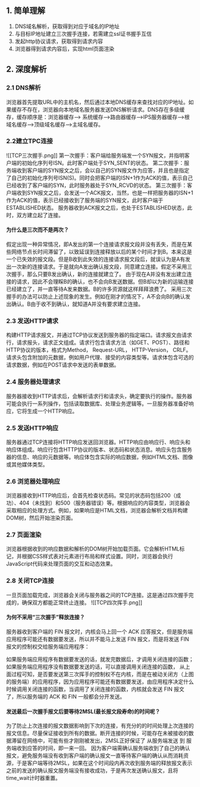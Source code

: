 
##  1. 简单理解
1. DNS域名解析，获取得到对应于域名的IP地址
2. 与目标IP地址建立三次握手连接，若需建立ssl证书握手互信
3. 发起http协议请求，获取得到请求内容
4. 浏览器得到请求内容后，实现html页面渲染

##  2. 深度解析
### 2.1 DNS解析
浏览器首先提取URL中的主机名，然后通过本地DNS缓存来查找对应的IP地址。如果缓存不存在，浏览器向本地域名服务器发送DNS解析请求。DNS存在多级缓存，缓存顺序是：浏览器缓存--> 系统缓存-->路由器缓存-->IPS服务器缓存-->根域名缓存-->顶级域名缓存-->主域名缓存。
### 2.2建立TPC连接
![[TCP三次握手.png]]
第一次握手：客户端给服务端发一个SYN报文，并指明客户端的初始化序列号ISN。此时客户端处于SYN_SENT的状态。
第二次握手：服务端收到客户端的SYN报文之后，会以自己的SYN报文作为应答，并且也是指定了自己的初始化序列号ISN(S)。同时会把客户端的ISN+1作为ACK的值，表示自己已经收到了客户端的SYN，此时服务器处于SYN_RCVD的状态。
第三次握手：客户端收到SYN报文之后，会发送一个ACK报文，当然，也是一样把服务器的ISN+1作为ACK的值，表示已经接收到了服务端的SYN报文，此时客户端于ESTABLISHED状态。
服务器收到ACK报文之后，也处于ESTABLISHED状态，此时，双方建立起了连接。

#### 为什么是三次而不是两次？
假定出现一种异常情况，即A发出的第一个连接请求报文段并没有丢失，而是在某些网络节点长时间滞留了，以致延误到连接释放以后的某个时间才到B。本来这是一个已失效的报文段。但是B收到此失效的连接请求报文段后，就误认为是A有发出一次新的连接请求。于是就向A发出确认报文段，同意建立连接。假定不采用三次握手，那么只要B发出确认，新的连接就建立了。
由于现在A并没有发出建立连接的请求，因此不会理睬B的确认，也不会向B发送数据。但B却以为新的运输连接已经建立了，并一直等待A发来数据。B的许多资源就这样拜拜浪费了。
采用三次握手的办法可以防止上述现象的发生。例如在刚才的情况下，A不会向B的确认发出确认。B由于收不到确认，就知道A并没有要求建立连接。

### 2.3 发送HTTP请求
构建HTTP请求报文，并通过TCP协议发送到服务器的指定端口。请求报文由请求行，请求报头，请求正文组成。请求行包含请求方法（如GET、POST）、路径和HTTP协议的版本，格式为Method， Request-URL， HTTP-Version， CRLF。请求头包含附加的元数据，例如用户代理、接受的内容类型等。请求体包含可选的请求数据，例如在POST请求中发送的表单数据。

### 2.4 服务器处理请求
服务器接收到HTTP请求后，会解析请求行和请求头，确定要执行的操作。服务器可能会执行一系列操作，包括读取数据库、处理业务逻辑等。一旦服务器准备好响应，它将生成一个HTTP响应。

### 2.5 发送HTTP响应
服务器通过TCP连接将HTTP响应发送回浏览器。HTTP响应由响应行、响应头和响应体组成。响应行包含HTTP协议的版本、状态码和状态消息。响应头包含服务器的信息、响应的元数据等。响应体包含实际的响应数据，例如HTML文档、图像或其他媒体类型。

### 2.6 浏览器处理响应 
浏览器接收到HTTP响应后，会首先检查状态码。常见的状态码包括200（成功）、404（未找到）和500（服务器错误）等。根据响应的内容类型，浏览器会采取相应的处理方式。例如，如果响应是HTML文档，浏览器会解析文档并构建DOM树，然后开始渲染页面。

### 2.7 页面渲染
浏览器根据收到的响应数据和解析的DOM树开始加载页面。它会解析HTML标记，并根据CSS样式表对元素进行布局和样式设置。同时，浏览器会执行JavaScript代码来处理页面的交互和动态效果。

### 2.8 关闭TCP连接
一旦页面加载完成，浏览器会关闭与服务器之间的TCP连接。这是通过四次握手完成的，确保双方都能正常终止连接。
![[TCP四次挥手.png]]

#### 为何不采用“三次握手”释放连接？

服务器收到客户端的 FIN 报文时，内核会马上回一个 ACK 应答报文，但是服务端应用程序可能还有数据要发送，所以并不能马上发送 FIN 报文，而是将发送 FIN 报文的控制权交给服务端应用程序：

如果服务端应用程序有数据要发送的话，就发完数据后，才调用关闭连接的函数；
如果服务端应用程序没有数据要发送的话，可以直接调用关闭连接的函数，
从上面过程可知，是否要发送第三次挥手的控制权不在内核，而是在被动关闭方（上图的服务端）的应用程序，因为应用程序可能还有数据要发送，由应用程序决定什么时候调用关闭连接的函数，当调用了关闭连接的函数，内核就会发送 FIN 报文了，所以服务端的 ACK 和 FIN 一般都会分开发送。

#### 发送最后一次握手报文后要等待2MSL(最长报文段寿命)的时间呢？

为了防止上次连接的报文数据影响到下次的连接，有充分的的时间处理上次连接的报文信息。尽量保证接收到所有的数据。断开连接的时候，可能存在未被接收的数据滞留在网络中，可能有些才刚刚被发出，2MSL正好保证了 从服务端发送 到 服务端收到应答的时间，即一来一回。
因为客户端需确认服务端收到了自己的确认报文，避免服务端没有收到客户端的确认报文一直等待客户端的确认从而消耗资源，于是客户端等待2MSL，如果在这个时间段内再次收到服务端的释放报文表示之前的发送的确认报文服务端没有接收成功，于是再次发送确认报文，且将time_wait计时器重置。
